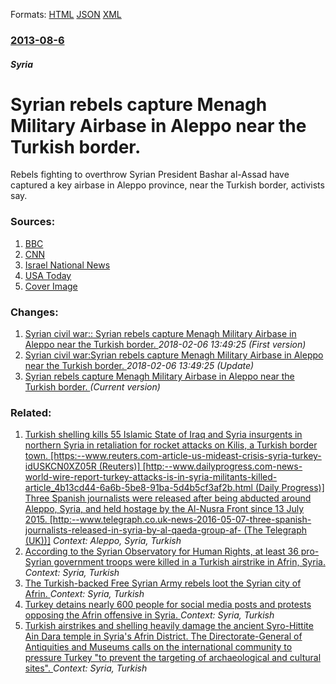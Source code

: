 
Formats: [HTML](/news/2013/08/6/syrian-rebels-capture-menagh-military-airbase-in-aleppo-near-the-turkish-border.html)  [JSON](/news/2013/08/6/syrian-rebels-capture-menagh-military-airbase-in-aleppo-near-the-turkish-border.json)  [XML](/news/2013/08/6/syrian-rebels-capture-menagh-military-airbase-in-aleppo-near-the-turkish-border.xml)  

### [2013-08-6](/news/2013/08/6/index.md)

##### Syria
# Syrian rebels capture Menagh Military Airbase in Aleppo near the Turkish border. 

Rebels fighting to overthrow Syrian President Bashar al-Assad have captured a key airbase in Aleppo province, near the Turkish border, activists say.


### Sources:

1. [BBC](http://www.bbc.co.uk/news/world-middle-east-23585886)
2. [CNN](http://edition.cnn.com/2013/08/06/world/meast/syria-civil-war/)
3. [Israel National News](http://www.israelnationalnews.com/News/News.aspx/170615)
4. [USA Today](https://www.usatoday.com/story/news/world/2013/08/06/bomb-kills-18/2624565/)
4. [Cover Image](http://ichef.bbci.co.uk/news/1024/media/images/69130000/jpg/_69130445_sqc92y3r.jpg)

### Changes:

1. [Syrian civil war:: Syrian rebels capture Menagh Military Airbase in Aleppo near the Turkish border. ](/news/2013/08/6/syrian-civil-war-syrian-rebels-capture-menagh-military-airbase-in-aleppo-near-the-turkish-border.md) _2018-02-06 13:49:25 (First version)_
2. [Syrian civil war:Syrian rebels capture Menagh Military Airbase in Aleppo near the Turkish border. ](/news/2013/08/6/syrian-civil-war-psyrian-rebels-capture-menagh-military-airbase-in-aleppo-near-the-turkish-border.md) _2018-02-06 13:49:25 (Update)_
2. [Syrian rebels capture Menagh Military Airbase in Aleppo near the Turkish border. ](/news/2013/08/6/syrian-rebels-capture-menagh-military-airbase-in-aleppo-near-the-turkish-border.md) _(Current version)_

### Related:

1. [ Turkish shelling kills 55 Islamic State of Iraq and Syria insurgents in northern Syria in retaliation for rocket attacks on Kilis, a Turkish border town. [https:--www.reuters.com-article-us-mideast-crisis-syria-turkey-idUSKCN0XZ05R (Reuters)] [http:--www.dailyprogress.com-news-world-wire-report-turkey-attacks-is-in-syria-militants-killed-article_4b13cd44-6a6b-5be8-91ba-5d4b5cf3af2b.html (Daily Progress)] Three Spanish journalists were released after being abducted around Aleppo, Syria, and held hostage by the Al-Nusra Front since 13 July 2015. [http:--www.telegraph.co.uk-news-2016-05-07-three-spanish-journalists-released-in-syria-by-al-qaeda-group-af- (The Telegraph (UK))]](/news/2016/05/8/turkish-shelling-kills-55-islamic-state-of-iraq-and-syria-insurgents-in-northern-syria-in-retaliation-for-rocket-attacks-on-kilis-a-turkis.md) _Context: Aleppo, Syria, Turkish_
2. [According to the Syrian Observatory for Human Rights, at least 36 pro-Syrian government troops were killed in a Turkish airstrike in Afrin, Syria. ](/news/2018/03/3/according-to-the-syrian-observatory-for-human-rights-at-least-36-pro-syrian-government-troops-were-killed-in-a-turkish-airstrike-in-afrin.md) _Context: Syria, Turkish_
3. [The Turkish-backed Free Syrian Army rebels loot the Syrian city of Afrin. ](/news/2018/03/19/the-turkish-backed-free-syrian-army-rebels-loot-the-syrian-city-of-afrin.md) _Context: Syria, Turkish_
4. [Turkey detains nearly 600 people for social media posts and protests opposing the Afrin offensive in Syria. ](/news/2018/02/6/turkey-detains-nearly-600-people-for-social-media-posts-and-protests-opposing-the-afrin-offensive-in-syria.md) _Context: Syria, Turkish_
5. [Turkish airstrikes and shelling heavily damage the ancient Syro-Hittite Ain Dara temple in Syria's Afrin District. The Directorate-General of Antiquities and Museums calls on the international community to pressure Turkey "to prevent the targeting of archaeological and cultural sites". ](/news/2018/01/28/turkish-airstrikes-and-shelling-heavily-damage-the-ancient-syro-hittite-ain-dara-temple-in-syria-s-afrin-district-the-directorate-general-o.md) _Context: Syria, Turkish_
